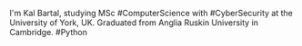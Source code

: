 I'm Kal Bartal, studying MSc #ComputerScience with #CyberSecurity at the University of York, UK. Graduated from Anglia Ruskin University in Cambridge. #Python 
<!---
KalBartal/KalBartal is a ✨ special ✨ repository because its `README.md` (this file) appears on your GitHub profile.
You can click the Preview link to take a look at your changes.
--->
